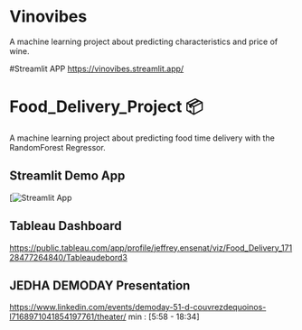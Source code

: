 # Vinovibes
A machine learning project about predicting characteristics and price of wine.

#Streamlit APP 
https://vinovibes.streamlit.app/
# Food_Delivery_Project 📦

A machine learning project about predicting food time delivery with the RandomForest Regressor.

## Streamlit Demo App

[![Streamlit App](https://vinovibes.streamlit.app)




## Tableau Dashboard
https://public.tableau.com/app/profile/jeffrey.ensenat/viz/Food_Delivery_17128477264840/Tableaudebord3

## JEDHA DEMODAY Presentation 
https://www.linkedin.com/events/demoday-51-d-couvrezdequoinos-l7168971041854197761/theater/
min : [5:58 - 18:34]
